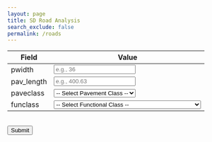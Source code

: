 ```yaml
---
layout: page
title: SD Road Analysis
search_exclude: false
permalink: /roads
---
```


<table>
  <thead>
    <tr>
      <th>Field</th>
      <th>Value</th>
    </tr>
  </thead>
  <tbody>
    <!-- pwidth -->
    <tr>
      <td title="Width of the pavement in feet (e.g., 24, 36, 48).">
        pwidth
      </td>
      <td>
        <input type="number" name="pwidth" step="0.01" placeholder="e.g., 36" />
      </td>
    </tr>
    <!-- pav_length -->
    <tr>
      <td title="Length of the paved section in feet (e.g., 400.63).">
        pav_length
      </td>
      <td>
        <input type="number" name="pav_length" step="0.01" placeholder="e.g., 400.63" />
      </td>
    </tr>
    <!-- paveclass -->
    <tr>
      <td title="Type of pavement classification. For example, AC Improved, Concrete, etc.">
        paveclass
      </td>
      <td>
        <select name="paveclass">
          <option value="">-- Select Pavement Class --</option>
          <option value="AC Improved">AC Improved</option>
          <option value="AC Overlay">AC Overlay</option>
          <option value="Concrete">Concrete</option>
          <option value="PCC Jointed Concrete">PCC Jointed Concrete</option>
          <option value="UnSurfaced">UnSurfaced</option>
          <!-- Add more categories as needed -->
        </select>
      </td>
    </tr>
    <!-- funclass -->
    <tr>
      <td title="Functional classification of the road. For example, CL 2 LANE SUB-COLLECTOR, RES CUL DE SAC, etc.">
        funclass
      </td>
      <td>
        <select name="funclass">
          <option value="">-- Select Functional Class --</option>
          <option value="CL 2 LANE SUB-COLLECTOR">CL 2 LANE SUB-COLLECTOR</option>
          <option value="RES RESIDENTIAL LOCAL STREET">RES RESIDENTIAL LOCAL STREET</option>
          <option value="COLLECTOR">COLLECTOR</option>
          <option value="CL 2 LANE COLLECTOR WITH 2 WAY LEFT TURN">CL 2 LANE COLLECTOR WITH 2 WAY LEFT TURN</option>
          <option value="CL 4 LN COLLECTOR WITH 2 WY LEFT TURN LN">CL 4 LN COLLECTOR WITH 2 WY LEFT TURN LN</option>
          <option value="RES CUL DE SAC">RES CUL DE SAC</option>
          <option value="ALLEY">ALLEY</option>
          <!-- Add more categories as needed -->
        </select>
      </td>
    </tr>
  </tbody>
</table>

<br />
<button onclick="submitData()">Submit</button>

<div id="response-container" style="margin-top: 20px; border: 1px solid #ccc; padding: 10px; display: none;">
  <pre id="response-output" style="white-space: pre-wrap;"></pre>
</div>

<script type="module">
  import { pythonURI, fetchOptions } from "{{site.baseurl}}/assets/js/api/config.js";

  // Define the function and attach it to the window object
  window.submitData = function submitData() {
    // Gather form values
    const pwidth = document.querySelector('input[name="pwidth"]').value;
    const pav_length = document.querySelector('input[name="pav_length"]').value;
    const paveclass = document.querySelector('select[name="paveclass"]').value;
    const funclass = document.querySelector('select[name="funclass"]').value;

    // Construct the payload
    const payload = {
      pwidth: parseFloat(pwidth) || 0,
      pav_length: parseFloat(pav_length) || 0,
      paveclass: paveclass,
      funclass: funclass
    };

    // POST request to /api/roads
    fetch(`${pythonURI}/api/roads`, {
      method: 'POST',
      headers: {
        'Content-Type': 'application/json'
      },
      body: JSON.stringify(payload)
    })
      .then(response => response.json())
      .then(data => {
        const responseContainer = document.getElementById('response-container');
        const responseOutput = document.getElementById('response-output');
        const predictedClass = data.predicted_class;
        const probability = data.probabilities[predictedClass];
        responseOutput.textContent = `Predicted Class: ${predictedClass}\nProbability: ${probability}`;
        responseContainer.style.display = 'block';
      })
      .catch(error => {
        console.error('Error:', error);
        const responseContainer = document.getElementById('response-container');
        const responseOutput = document.getElementById('response-output');
        responseOutput.textContent = 'Error: ' + error.message;
        responseContainer.style.display = 'block';
      });
  };
</script>
